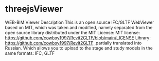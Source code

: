 # threejsViewer
WEB-BIM Viewer
Description
This is an open source IFC/GLTF WebViewer based on MIT, which was taken and modified, namely separated from the open source library distributed under the MIT License:
MIT license: https://github.com/cowboy1997/Revit2GLTF/blob/main/LICENSE
Library: https://github.com/cowboy1997/Revit2GLTF ,partially translated into Russian.
Which allows you to upload to the stage and study models in the same formats: IFC, GLTF
